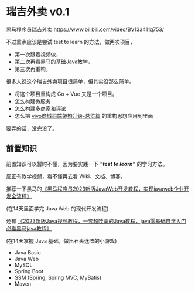 # 瑞吉外卖 v0.1

黑马程序员瑞吉外卖 https://www.bilibili.com/video/BV13a411q753/

不过重点应该是尝试 test to learn 的方法，做两次项目，

- 第一次跟着视频做，
- 第二次再看黑马的基础Java教学，
- 第三次再重构。

很多人说这个瑞吉外卖项目很简单，但其实没那么简单。

- 将这个项目重构成 Go + Vue 又是一个项目。
- 怎么构建微服务
- 怎么构建多商家和评论
- 怎么把 [vivo商城前端架构升级-总览篇](https://mp.weixin.qq.com/s/vD9yvYNaxTQBLABik6aqNg) 的重构思想应用到里面

要弄的话，没完没了。

## 前置知识

前置知识可以暂时不懂，因为要实践一下 ***"test to learn"*** 的学习方法。

反正有教学视频，看不懂再去看 Wiki、文档、博客。

推荐一下黑马的[《黑马程序员2023新版JavaWeb开发教程，实现javaweb企业开发全流程》](https://www.bilibili.com/video/BV1m84y1w7Tb/)

(在14天里面学完 Java Web 的现代开发流程)

还有 [《2023新版Java视频教程，一套超哇塞的Java教程，java零基础自学入门必看黑马java教程》 ](https://www.bilibili.com/video/BV1Fv4y1q7ZH)

(在14天掌握 Java 基础，做出石头迷阵的小游戏)

- Java Basic 
- Java Web 
- MySQL 
- Spring Boot
- SSM (Spring, Spring MVC, MyBatis) 
- Maven 


